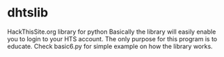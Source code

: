 # dhtslib
HackThisSite.org library for python
Basically the library will easily enable you to login to your HTS account.
The only purpose for this program is to educate. 
Check basic6.py for simple example on how the library works.
